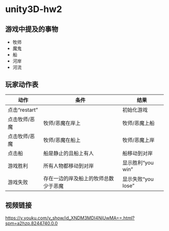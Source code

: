 # unity3D-hw2

## 游戏中提及的事物
- 牧师
- 魔鬼
- 船
- 河岸
- 河流
## 玩家动作表
<table>
    <thead>
        <tr>
            <th>动作</th>
            <th>条件</th>
            <th>结果</th>
        </tr>
    </thead>
    <tbody>
        <tr>
            <td>点击“restart”</td>
            <td> </td>
            <td>初始化游戏</td>
        </tr>
        <tr>
            <td>点击牧师/恶魔</td>
            <td>牧师/恶魔在岸上</td>
            <td>牧师/恶魔上船</td>
        </tr>
       <tr>
            <td>点击牧师/恶魔</td>
            <td>牧师/恶魔在船上</td>
            <td>牧师/恶魔上岸</td>
        </tr>
        <tr>
            <td>点击船</td>
            <td>船是静止的且船上有人</td>
            <td>船移动到对岸</td>
        </tr>
      <tr>
            <td>游戏胜利</td>
            <td>所有人物都移动到对岸</td>
            <td>显示胜利“you win”</td>
        </tr>
      <tr>
            <td>游戏失败</td>
            <td>存在一边的岸及船上的牧师总数少于恶魔</td>
            <td>显示失败“you lose”</td>
        </tr>
    </tbody>
</table>

## 视频链接
https://v.youku.com/v_show/id_XNDM3MDI4NjUwMA==.html?spm=a2hzp.8244740.0.0
